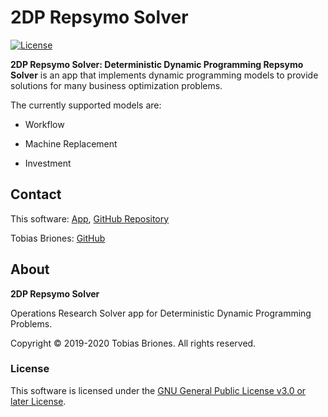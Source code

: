 # 2DP Repsymo Solver

[![License](https://img.shields.io/github/license/TobiasBriones/2dp-repsymo-solver)](https://github.com/TobiasBriones/2dp-repsymo-solver/blob/main/LICENSE)

**2DP Repsymo Solver: Deterministic Dynamic Programming Repsymo Solver** is an app that implements
dynamic programming models to provide solutions for many business optimization problems.

The currently supported models are:

- Workflow

- Machine Replacement

- Investment

## Contact

This software: [App](https://tobiasbriones.github.io/2dp-repsymo-solver), [GitHub Repository](https://github.com/TobiasBriones/2dp-repsymo-solver)

Tobias Briones: [GitHub](https://github.com/TobiasBriones)

## About

**2DP Repsymo Solver**

Operations Research Solver app for Deterministic Dynamic Programming Problems.

Copyright © 2019-2020 Tobias Briones. All rights reserved.

### License

This software is licensed under
the [GNU General Public License v3.0 or later License](https://github.com/TobiasBriones/2dp-repsymo-solver/blob/main/LICENSE).
